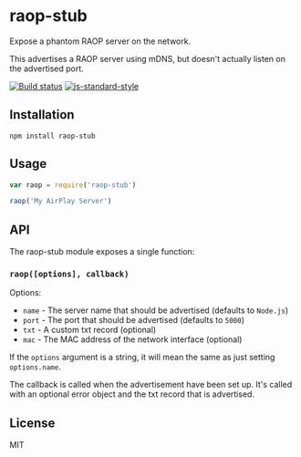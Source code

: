 # raop-stub

Expose a phantom RAOP server on the network.

This advertises a RAOP server using mDNS, but doesn't actually listen on
the advertised port.

[![Build status](https://travis-ci.org/watson/raop-stub.svg?branch=master)](https://travis-ci.org/watson/raop-stub)
[![js-standard-style](https://img.shields.io/badge/code%20style-standard-brightgreen.svg?style=flat)](https://github.com/feross/standard)

## Installation

```
npm install raop-stub
```

## Usage

```js
var raop = require('raop-stub')

raop('My AirPlay Server')
```

## API

The raop-stub module exposes a single function:

### `raop([options], callback)`

Options:

- `name` - The server name that should be advertised (defaults to `Node.js`)
- `port` - The port that should be advertised (defaults to `5000`)
- `txt` - A custom txt record (optional)
- `mac` - The MAC address of the network interface (optional)

If the `options` argument is a string, it will mean the same as just
setting `options.name`.

The callback is called when the advertisement have been set up. It's
called with an optional error object and the txt record that is
advertised.

## License

MIT
